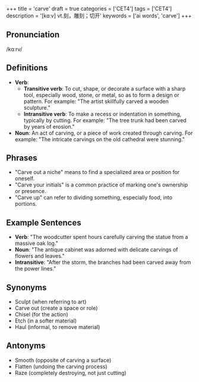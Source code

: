 +++
title = 'carve'
draft = true
categories = ['CET4']
tags = ['CET4']
description = '[kɑːv] vt.刻，雕刻；切开'
keywords = ['ai words', 'carve']
+++

## Pronunciation
/kɑːrv/

## Definitions
- **Verb**: 
  - **Transitive verb**: To cut, shape, or decorate a surface with a sharp tool, especially wood, stone, or metal, so as to form a design or pattern. For example: "The artist skillfully carved a wooden sculpture."
  - **Intransitive verb**: To make a recess or indentation in something, typically by cutting. For example: "The tree trunk had been carved by years of erosion."
- **Noun**: An act of carving, or a piece of work created through carving. For example: "The intricate carvings on the old cathedral were stunning."

## Phrases
- "Carve out a niche" means to find a specialized area or position for oneself.
- "Carve your initials" is a common practice of marking one's ownership or presence.
- "Carve up" can refer to dividing something, especially food, into portions.

## Example Sentences
- **Verb**: "The woodcutter spent hours carefully carving the statue from a massive oak log."
- **Noun**: "The antique cabinet was adorned with delicate carvings of flowers and leaves."
- **Intransitive**: "After the storm, the branches had been carved away from the power lines."

## Synonyms
- Sculpt (when referring to art)
- Carve out (create a space or role)
- Chisel (for the action)
- Etch (in a softer material)
- Haul (informal, to remove material)

## Antonyms
- Smooth (opposite of carving a surface)
- Flatten (undoing the carving process)
- Raze (completely destroying, not just cutting)
